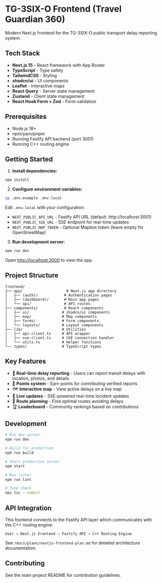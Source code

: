 # TG-3SIX-O Frontend (Travel Guardian 360)

Modern Next.js frontend for the TG-3SIX-O public transport delay reporting system.

## Tech Stack

- **Next.js 15** - React framework with App Router
- **TypeScript** - Type safety
- **TailwindCSS** - Styling
- **shadcn/ui** - UI components
- **Leaflet** - Interactive maps
- **React Query** - Server state management
- **Zustand** - Client state management
- **React Hook Form + Zod** - Form validation

## Prerequisites

- Node.js 18+ 
- npm/yarn/pnpm
- Running Fastify API backend (port 3001)
- Running C++ routing engine

## Getting Started

1. **Install dependencies:**

```bash
npm install
```

2. **Configure environment variables:**

```bash
cp .env.example .env.local
```

Edit `.env.local` with your configuration:
- `NEXT_PUBLIC_API_URL` - Fastify API URL (default: http://localhost:3001)
- `NEXT_PUBLIC_SSE_URL` - SSE endpoint for real-time updates
- `NEXT_PUBLIC_MAP_TOKEN` - Optional Mapbox token (leave empty for OpenStreetMap)

3. **Run development server:**

```bash
npm run dev
```

Open [http://localhost:3000](http://localhost:3000) to view the app.

## Project Structure

```
frontend/
├── app/                    # Next.js app directory
│   ├── (auth)/            # Authentication pages
│   ├── (dashboard)/       # Main app pages
│   └── api/               # API routes
├── components/            # React components
│   ├── ui/               # shadcn/ui components
│   ├── map/              # Map components
│   ├── forms/            # Form components
│   └── layouts/          # Layout components
├── lib/                  # Utilities
│   ├── api-client.ts     # API wrapper
│   ├── sse-client.ts     # SSE connection handler
│   └── utils.ts          # Helper functions
└── types/                # TypeScript types
```

## Key Features

- 🚦 **Real-time delay reporting** - Users can report transit delays with location, photos, and details
- 🎯 **Points system** - Earn points for contributing verified reports
- 🗺️ **Interactive map** - View active delays on a live map
- 🔄 **Live updates** - SSE-powered real-time incident updates
- 🚌 **Route planning** - Find optimal routes avoiding delays
- 🏆 **Leaderboard** - Community rankings based on contributions

## Development

```bash
# Run dev server
npm run dev

# Build for production
npm run build

# Start production server
npm start

# Run linter
npm run lint

# Type check
npx tsc --noEmit
```

## API Integration

This frontend connects to the Fastify API layer which communicates with the C++ routing engine:

```
User → Next.js Frontend → Fastify API → C++ Routing Engine
```

See `/docs/plans/nextjs-frontend-plan.md` for detailed architecture documentation.

## Contributing

See the main project README for contribution guidelines.

